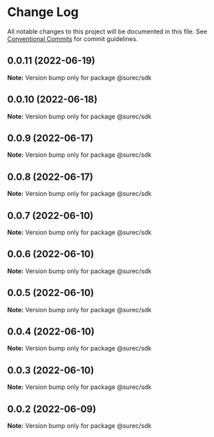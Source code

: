 # Change Log

All notable changes to this project will be documented in this file.
See [Conventional Commits](https://conventionalcommits.org) for commit guidelines.

## 0.0.11 (2022-06-19)

**Note:** Version bump only for package @surec/sdk





## 0.0.10 (2022-06-18)

**Note:** Version bump only for package @surec/sdk





## 0.0.9 (2022-06-17)

**Note:** Version bump only for package @surec/sdk





## 0.0.8 (2022-06-17)

**Note:** Version bump only for package @surec/sdk





## 0.0.7 (2022-06-10)

**Note:** Version bump only for package @surec/sdk





## 0.0.6 (2022-06-10)

**Note:** Version bump only for package @surec/sdk





## 0.0.5 (2022-06-10)

**Note:** Version bump only for package @surec/sdk





## 0.0.4 (2022-06-10)

**Note:** Version bump only for package @surec/sdk





## 0.0.3 (2022-06-10)

**Note:** Version bump only for package @surec/sdk





## 0.0.2 (2022-06-09)

**Note:** Version bump only for package @surec/sdk
